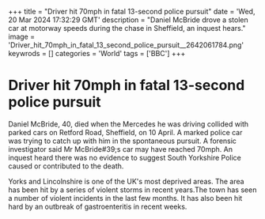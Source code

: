 +++
title = "Driver hit 70mph in fatal 13-second police pursuit"
date = 'Wed, 20 Mar 2024 17:32:29 GMT'
description = "Daniel McBride drove a stolen car at motorway speeds during the chase in Sheffield, an inquest hears."
image = 'Driver_hit_70mph_in_fatal_13_second_police_pursuit__2642061784.png'
keywrods =  []
categories = 'World'
tags = ['BBC']
+++

# Driver hit 70mph in fatal 13-second police pursuit

Daniel McBride, 40, died when the Mercedes he was driving collided with parked cars on Retford Road, Sheffield, on 10 April.
A marked police car was trying to catch up with him in the spontaneous pursuit.  A forensic investigator said Mr McBride<bb>#39;s car may have reached 70mph.  An inquest heard there was no evidence to suggest South Yorkshire Police caused or contributed to the death.

Yorks and Lincolnshire is one of the UK's most deprived areas. The area has been hit by a series of violent storms in recent years.The town has seen a number of violent incidents in the last few months.  It has also been hit hard by an outbreak of gastroenteritis in recent weeks.


